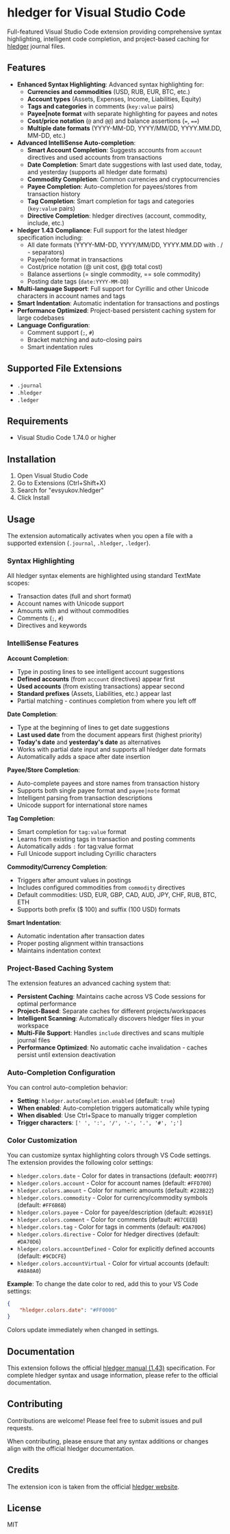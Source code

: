 # hledger for Visual Studio Code

Full-featured Visual Studio Code extension providing comprehensive syntax highlighting, intelligent code completion, and project-based caching for [hledger](https://hledger.org) journal files.

## Features

- **Enhanced Syntax Highlighting**: Advanced syntax highlighting for:
  - **Currencies and commodities** (USD, RUB, EUR, BTC, etc.)
  - **Account types** (Assets, Expenses, Income, Liabilities, Equity)
  - **Tags and categories** in comments (`key:value` pairs)
  - **Payee|note format** with separate highlighting for payees and notes
  - **Cost/price notation** (`@` and `@@`) and balance assertions (`=`, `==`)
  - **Multiple date formats** (YYYY-MM-DD, YYYY/MM/DD, YYYY.MM.DD, MM-DD, etc.)
- **Advanced IntelliSense Auto-completion**:
  - **Smart Account Completion**: Suggests accounts from `account` directives and used accounts from transactions
  - **Date Completion**: Smart date suggestions with last used date, today, and yesterday (supports all hledger date formats)
  - **Commodity Completion**: Common currencies and cryptocurrencies
  - **Payee Completion**: Auto-completion for payees/stores from transaction history
  - **Tag Completion**: Smart completion for tags and categories (`key:value` pairs)
  - **Directive Completion**: hledger directives (account, commodity, include, etc.)
- **hledger 1.43 Compliance**: Full support for the latest hledger specification including:
  - All date formats (YYYY-MM-DD, YYYY/MM/DD, YYYY.MM.DD with . / - separators)
  - Payee|note format in transactions
  - Cost/price notation (@ unit cost, @@ total cost)
  - Balance assertions (= single commodity, == sole commodity)
  - Posting date tags (`date:YYYY-MM-DD`)
- **Multi-language Support**: Full support for Cyrillic and other Unicode characters in account names and tags
- **Smart Indentation**: Automatic indentation for transactions and postings
- **Performance Optimized**: Project-based persistent caching system for large codebases
- **Language Configuration**:
  - Comment support (`;`, `#`)
  - Bracket matching and auto-closing pairs
  - Smart indentation rules

## Supported File Extensions

- `.journal`
- `.hledger`
- `.ledger`

## Requirements

- Visual Studio Code 1.74.0 or higher

## Installation

1. Open Visual Studio Code
2. Go to Extensions (Ctrl+Shift+X)
3. Search for "evsyukov.hledger"
4. Click Install

## Usage

The extension automatically activates when you open a file with a supported extension (`.journal`, `.hledger`, `.ledger`).

### Syntax Highlighting

All hledger syntax elements are highlighted using standard TextMate scopes:

- Transaction dates (full and short format)
- Account names with Unicode support
- Amounts with and without commodities
- Comments (`;`, `#`)
- Directives and keywords

### IntelliSense Features

**Account Completion**:

- Type in posting lines to see intelligent account suggestions
- **Defined accounts** (from `account` directives) appear first
- **Used accounts** (from existing transactions) appear second
- **Standard prefixes** (Assets, Liabilities, etc.) appear last
- Partial matching - continues completion from where you left off

**Date Completion**:

- Type at the beginning of lines to get date suggestions
- **Last used date** from the document appears first (highest priority)
- **Today's date** and **yesterday's date** as alternatives
- Works with partial date input and supports all hledger date formats
- Automatically adds a space after date insertion

**Payee/Store Completion**:

- Auto-complete payees and store names from transaction history
- Supports both single payee format and `payee|note` format
- Intelligent parsing from transaction descriptions
- Unicode support for international store names

**Tag Completion**:

- Smart completion for `tag:value` format
- Learns from existing tags in transaction and posting comments
- Automatically adds `:` for tag:value format
- Full Unicode support including Cyrillic characters

**Commodity/Currency Completion**:

- Triggers after amount values in postings
- Includes configured commodities from `commodity` directives
- Default commodities: USD, EUR, GBP, CAD, AUD, JPY, CHF, RUB, BTC, ETH
- Supports both prefix ($ 100) and suffix (100 USD) formats

**Smart Indentation**:

- Automatic indentation after transaction dates
- Proper posting alignment within transactions
- Maintains indentation context

### Project-Based Caching System

The extension features an advanced caching system that:

- **Persistent Caching**: Maintains cache across VS Code sessions for optimal performance
- **Project-Based**: Separate caches for different projects/workspaces
- **Intelligent Scanning**: Automatically discovers hledger files in your workspace
- **Multi-File Support**: Handles `include` directives and scans multiple journal files
- **Performance Optimized**: No automatic cache invalidation - caches persist until extension deactivation

### Auto-Completion Configuration

You can control auto-completion behavior:

- **Setting**: `hledger.autoCompletion.enabled` (default: `true`)
- **When enabled**: Auto-completion triggers automatically while typing
- **When disabled**: Use Ctrl+Space to manually trigger completion
- **Trigger characters**: `[' ', ':', '/', '-', '.', '#', ';']`

### Color Customization

You can customize syntax highlighting colors through VS Code settings. The extension provides the following color settings:

- `hledger.colors.date` - Color for dates in transactions (default: `#00D7FF`)
- `hledger.colors.account` - Color for account names (default: `#FFD700`)
- `hledger.colors.amount` - Color for numeric amounts (default: `#228B22`)
- `hledger.colors.commodity` - Color for currency/commodity symbols (default: `#FF6B6B`)
- `hledger.colors.payee` - Color for payee/description (default: `#D2691E`)
- `hledger.colors.comment` - Color for comments (default: `#87CEEB`)
- `hledger.colors.tag` - Color for tags in comments (default: `#DA70D6`)
- `hledger.colors.directive` - Color for hledger directives (default: `#DA70D6`)
- `hledger.colors.accountDefined` - Color for explicitly defined accounts (default: `#9CDCFE`)
- `hledger.colors.accountVirtual` - Color for virtual accounts (default: `#A0A0A0`)

**Example**: To change the date color to red, add this to your VS Code settings:
```json
{
    "hledger.colors.date": "#FF0000"
}
```

Colors update immediately when changed in settings.

## Documentation

This extension follows the official [hledger manual (1.43)](https://hledger.org/1.43/hledger.html) specification. For complete hledger syntax and usage information, please refer to the official documentation.

## Contributing

Contributions are welcome! Please feel free to submit issues and pull requests.

When contributing, please ensure that any syntax additions or changes align with the official hledger documentation.

## Credits

The extension icon is taken from the official [hledger website](https://hledger.org).

## License

MIT
